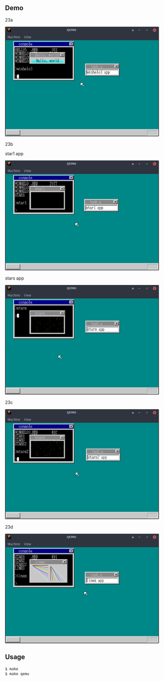 ## Demo

23a

![template](https://github.com/watermelon892/OSPractice/blob/master/23_Graphic/pic/23a.png)

23b

star1 app

![template](https://github.com/watermelon892/OSPractice/blob/master/23_Graphic/pic/23b-1.png)

stars app

![template](https://github.com/watermelon892/OSPractice/blob/master/23_Graphic/pic/23b-2.png)

23c

![template](https://github.com/watermelon892/OSPractice/blob/master/23_Graphic/pic/23c.png)

23d

![template](https://github.com/watermelon892/OSPractice/blob/master/23_Graphic/pic/23d.png)

## Usage

```
$ make
$ make qemu
```
